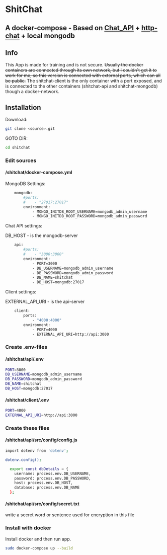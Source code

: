 # ShitChat

## A docker-compose - Based on [Chat_API](https://github.com/InternetKungen/chat-API_v1) + [http-chat](https://github.com/InternetKungen/chat-API-http-chat) + local mongodb

## Info

This App is made for training and is not secure. ~~Usually the docker containers are connected through its own network, but I couldn't get it to work for me, so this version is connected with external ports, which can all be public.~~
The shitchat-client is the only container with a port exposed, and is connected to the other containers (shitchat-api and shitchat-mongodb) though a docker-network.

## Installation

Download:

```bash
git clone <source>.git
```

GOTO DIR:

```bash
cd shitchat
```

### Edit sources

#### /shitchat/docker-compose.yml

MongoDB Settings:

```bash
    mongodb:
        #ports:
        #    - "27017:27017"
        environment:
            - MONGO_INITDB_ROOT_USERNAME=mongodb_admin_username
            - MONGO_INITDB_ROOT_PASSWORD=mongodb_admin_password
```

Chat API settings:

DB_HOST - is the mongodb-server

```bash
    api:
        #ports:
        #    - "3000:3000"
        environment:
            - PORT=3000
            - DB_USERNAME=mongodb_admin_username
            - DB_PASSWORD=mongodb_admin_password
            - DB_NAME=shitchat
            - DB_HOST=mongodb:27017
```

Client settings:

EXTERNAL_API_URI - is the api-server

```bash
    client:
        ports:
            - "4000:4000"
        environment:
            - PORT=4000
            - EXTERNAL_API_URI=http://api:3000
```

<!-- ### Edit Client /client/static/index.js

Change this line to API SERVER

```bash
//API SERVER
const apiUrl = "http://192.168.0.25:3000";
``` -->

### Create .env-files

#### /shitchat/api/.env

```bash
PORT=3000
DB_USERNAME=mongodb_admin_username
DB_PASSWORD=mongodb_admin_password
DB_NAME=shitchat
DB_HOST=mongodb:27017
```

#### /shitchat/client/.env

```bash
PORT=4000
EXTERNAL_API_URI=http://api:3000
```

### Create these files

#### /shitchat/api/src/config/config.js

```bash
import dotenv from 'dotenv';

dotenv.config();

  export const dbDetails = {
    username: process.env.DB_USERNAME,
    password: process.env.DB_PASSWORD,
    host: process.env.DB_HOST,
    database: process.env.DB_NAME
  };
```

#### /shitchat/api/src/config/secret.txt

write a secret word or sentence used for encryption in this file

### Install with docker

Install docker and then run app.

```bash
sudo docker-compose up --build
```
